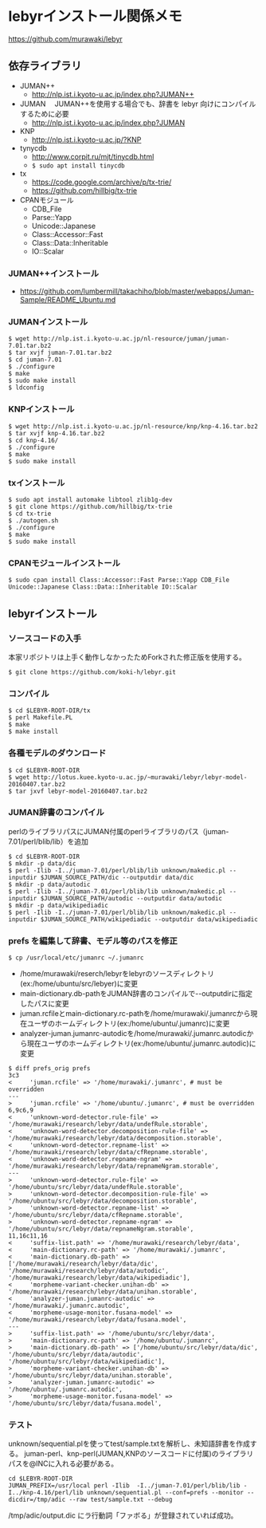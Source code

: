 # lebyrインストール関係メモ
https://github.com/murawaki/lebyr
## 依存ライブラリ
- JUMAN++ 
  - http://nlp.ist.i.kyoto-u.ac.jp/index.php?JUMAN++
- JUMAN
　JUMAN++を使用する場合でも、辞書を lebyr 向けにコンパイルするために必要
  - http://nlp.ist.i.kyoto-u.ac.jp/index.php?JUMAN
- KNP
  - http://nlp.ist.i.kyoto-u.ac.jp/?KNP
- tynycdb
  - http://www.corpit.ru/mjt/tinycdb.html
  - ```$ sudo apt install tinycdb```
- tx
  - https://code.google.com/archive/p/tx-trie/
  - https://github.com/hillbig/tx-trie
- CPANモジュール
  - CDB_File 
  - Parse::Yapp 
  - Unicode::Japanese 
  - Class::Accessor::Fast
  - Class::Data::Inheritable 
  - IO::Scalar

### JUMAN++インストール
- https://github.com/lumbermill/takachiho/blob/master/webapps/Juman-Sample/README_Ubuntu.md

### JUMANインストール
```
$ wget http://nlp.ist.i.kyoto-u.ac.jp/nl-resource/juman/juman-7.01.tar.bz2
$ tar xvjf juman-7.01.tar.bz2
$ cd juman-7.01
$ ./configure
$ make
$ sudo make install
$ ldconfig
```

### KNPインストール
```
$ wget http://nlp.ist.i.kyoto-u.ac.jp/nl-resource/knp/knp-4.16.tar.bz2
$ tar xvjf knp-4.16.tar.bz2
$ cd knp-4.16/
$ ./configure
$ make
$ sudo make install
```

### txインストール
```
$ sudo apt install automake libtool zlib1g-dev
$ git clone https://github.com/hillbig/tx-trie
$ cd tx-trie
$ ./autogen.sh
$ ./configure
$ make 
$ sudo make install
```

### CPANモジュールインストール
```
$ sudo cpan install Class::Accessor::Fast Parse::Yapp CDB_File Unicode::Japanese Class::Data::Inheritable IO::Scalar
```
## lebyrインストール

### ソースコードの入手
本家リポジトリは上手く動作しなかったためForkされた修正版を使用する。
```
$ git clone https://github.com/koki-h/lebyr.git
```

### コンパイル
```
$ cd $LEBYR-ROOT-DIR/tx
$ perl Makefile.PL
$ make
$ make install
```

### 各種モデルのダウンロード
```
$ cd $LEBYR-ROOT-DIR
$ wget http://lotus.kuee.kyoto-u.ac.jp/~murawaki/lebyr/lebyr-model-20160407.tar.bz2
$ tar jxvf lebyr-model-20160407.tar.bz2
```

### JUMAN辞書のコンパイル
perlのライブラリパスにJUMAN付属のperlライブラリのパス（juman-7.01/perl/blib/lib）を追加 
```
$ cd $LEBYR-ROOT-DIR
$ mkdir -p data/dic
$ perl -Ilib -I../juman-7.01/perl/blib/lib unknown/makedic.pl --inputdir $JUMAN_SOURCE_PATH/dic --outputdir data/dic
$ mkdir -p data/autodic
$ perl -Ilib -I../juman-7.01/perl/blib/lib unknown/makedic.pl --inputdir $JUMAN_SOURCE_PATH/autodic --outputdir data/autodic
$ mkdir -p data/wikipediadic
$ perl -Ilib -I../juman-7.01/perl/blib/lib unknown/makedic.pl --inputdir $JUMAN_SOURCE_PATH/wikipediadic --outputdir data/wikipediadic
```
<!--
###JUMAN++辞書のコンパイル
```
$ mkdir -p data/dic
$ perl -Ilib -I../juman-7.01/perl/blib/lib unknown/makedic.pl --inputdir ../jumanpp-1.01/dict-build/dic/  --outputdir data/dic
$ mkdir -p data/webdic
$ perl -Ilib -I../juman-7.01/perl/blib/lib unknown/makedic.pl --inputdir ../jumanpp-1.01/dict-build/webdic/  --outputdir data/webdic
$ mkdir -p data/wikipediadic
$ perl -Ilib -I../juman-7.01/perl/blib/lib unknown/makedic.pl --inputdir ../jumanpp-1.01/dict-build/wikipediadic/  --outputdir data/wikipediadic
$ mkdir -p data/wiktionarydic
$ perl -Ilib -I../juman-7.01/perl/blib/lib unknown/makedic.pl --inputdir ../jumanpp-1.01/dict-build/wiktionarydic/  --outputdir data/wiktionarydic
$ mkdir -p data/onomatopedic
$ perl -Ilib -I../juman-7.01/perl/blib/lib unknown/makedic.pl --inputdir ../jumanpp-1.01/dict-build/onomatopedic/  --outputdir data/onomatopedic
```
-->

### prefs を編集して辞書、モデル等のパスを修正
```
$ cp /usr/local/etc/jumanrc ~/.jumanrc
```

- /home/murawaki/reserch/lebyrをlebyrのソースディレクトリ(ex:/home/ubuntu/src/lebyer)に変更
- main-dictionary.db-pathをJUMAN辞書のコンパイルで--outputdirに指定したパスに変更
- juman.rcfileとmain-dictionary.rc-pathを/home/murawaki/.jumanrcから現在ユーザのホームディレクトリ(ex:/home/ubuntu/.jumanrc)に変更
- analyzer-juman.jumanrc-autodicを/home/murawaki/.jumanrc.autodicから現在ユーザのホームディレクトリ(ex:/home/ubuntu/.jumanrc.autodic)に変更

```
$ diff prefs_orig prefs
3c3
<     'juman.rcfile' => '/home/murawaki/.jumanrc', # must be overridden
---
>     'juman.rcfile' => '/home/ubuntu/.jumanrc', # must be overridden
6,9c6,9
<     'unknown-word-detector.rule-file' => '/home/murawaki/research/lebyr/data/undefRule.storable',
<     'unknown-word-detector.decomposition-rule-file' => '/home/murawaki/research/lebyr/data/decomposition.storable',
<     'unknown-word-detector.repname-list' => '/home/murawaki/research/lebyr/data/cfRepname.storable',
<     'unknown-word-detector.repname-ngram' => '/home/murawaki/research/lebyr/data/repnameNgram.storable',
---
>     'unknown-word-detector.rule-file' => '/home/ubuntu/src/lebyr/data/undefRule.storable',
>     'unknown-word-detector.decomposition-rule-file' => '/home/ubuntu/src/lebyr/data/decomposition.storable',
>     'unknown-word-detector.repname-list' => '/home/ubuntu/src/lebyr/data/cfRepname.storable',
>     'unknown-word-detector.repname-ngram' => '/home/ubuntu/src/lebyr/data/repnameNgram.storable',
11,16c11,16
<     'suffix-list.path' => '/home/murawaki/research/lebyr/data',
<     'main-dictionary.rc-path' => '/home/murawaki/.jumanrc',
<     'main-dictionary.db-path' => ['/home/murawaki/research/lebyr/data/dic', '/home/murawaki/research/lebyr/data/autodic', '/home/murawaki/research/lebyr/data/wikipediadic'],
<     'morpheme-variant-checker.unihan-db' => '/home/murawaki/research/lebyr/data/unihan.storable',
<     'analyzer-juman.jumanrc-autodic' => '/home/murawaki/.jumanrc.autodic',
<     'morpheme-usage-monitor.fusana-model' => '/home/murawaki/research/lebyr/data/fusana.model',
---
>     'suffix-list.path' => '/home/ubuntu/src/lebyr/data',
>     'main-dictionary.rc-path' => '/home/ubuntu/.jumanrc',
>     'main-dictionary.db-path' => ['/home/ubuntu/src/lebyr/data/dic', '/home/ubuntu/src/lebyr/data/autodic', '/home/ubuntu/src/lebyr/data/wikipediadic'],
>     'morpheme-variant-checker.unihan-db' => '/home/ubuntu/src/lebyr/data/unihan.storable',
>     'analyzer-juman.jumanrc-autodic' => '/home/ubuntu/.jumanrc.autodic',
>     'morpheme-usage-monitor.fusana-model' => '/home/ubuntu/src/lebyr/data/fusana.model',
```

### テスト
unknown/sequential.plを使ってtest/sample.txtを解析し、未知語辞書を作成する。
juman-perl、knp-perl(JUMAN,KNPのソースコードに付属)のライブラリパスを@INCに入れる必要がある。
```
cd $LEBYR-ROOT-DIR
JUMAN_PREFIX=/usr/local perl -Ilib  -I../juman-7.01/perl/blib/lib -I../knp-4.16/perl/lib unknown/sequential.pl --conf=prefs --monitor --dicdir=/tmp/adic --raw test/sample.txt --debug
```
/tmp/adic/output.dic にラ行動詞「ファボる」が登録されていれば成功。

